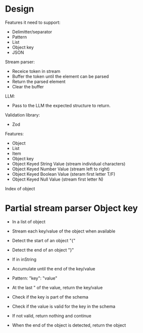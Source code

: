 # Design


Features it need to support:
- Delimitter/separator
- Pattern
- List
- Object key
- JSON



Stream parser:
- Receice token in stream
- Buffer the token until the element can be parsed
- Return the parsed element
- Clear the buffer


LLM:
- Pass to the LLM the expected structure to return.



Validation library:
- Zod



Features:
- Object
- List
- Item
- Object key
- Object Keyed String Value    (stream individual characters)
- Object Keyed Number Value    (stream left to right)
- Object Keyed Boolean Value   (steram first letter T/F)
- Object Keyed Null Value      (stream first letter N)

Index of object


# Partial stream parser Object key

- In a list of object
- Stream each key/value of the object when available

- Detect the start of an object "{"
- Detect the end of an object "}"
- If in inString
- Accumulate until the end of the key/value
- Pattern: "key": "value"
- At the last " of the value, return the key/value
- Check if the key is part of the schema
- Check if the value is valid for the key in the schema
- If not valid, return nothing and continue
- When the end of the object is detected, return the object

